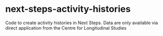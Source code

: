 # next-steps-activity-histories

Code to create activity histories in Next Steps. Data are only available via direct application from the Centre for Longitudinal Studies
